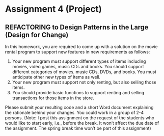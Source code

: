 # Assignment 4 (Project)
## REFACTORING to Design Patterns in the Large (Design for Change)

In this homework, you are required to come up with a solution on the movie rental program to support
new features in new requirements as follows:

1. Your new program must support different types of items including movies, video games, music
CDs and books. You should support different categories of movies, music CDs, DVDs, and books.
You must anticipate other new types of items as well.
2. Your new program must support not only renting, but also selling those items.
3. You should provide basic functions to support renting and selling transactions for those items in
the store.


Please submit your resulting code and a short Word document explaining the rationale behind your
changes. You could work in a group of 2-4 persons.
(Note: I post this assignment on the request of the students who would like to start early, i.e., before the
break. It won’t affect the due date of the assignment. The spring break time won’t be part of this
assignment)
